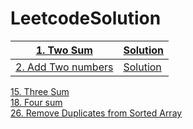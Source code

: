 # LeetcodeSolution
|[1. Two Sum](https://leetcode.com/problems/two-sum/)|[Solution](https://github.com/YoungXueya/LeetcodeSolution/blob/master/src/TwoSum.java)|
| ------ | ------ |
|[2. Add Two numbers](https://leetcode.com/problems/add-two-numbers/)|[Solution](https://github.com/YoungXueya/LeetcodeSolution/blob/master/src/2.%20Add%20two%20numbers)|


[15. Three Sum](https://leetcode.com/problems/3sum/)<br>
[18. Four sum](https://leetcode.com/problems/4sum/)<br>
[26. Remove Duplicates from Sorted Array](https://leetcode.com/problems/remove-duplicates-from-sorted-array/)<br>
